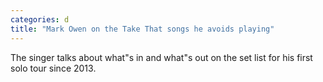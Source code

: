 ```yaml
---
categories: d
title: "Mark Owen on the Take That songs he avoids playing"
---
```

The singer talks about what"s in and what"s out on the set list for his first solo tour since 2013.